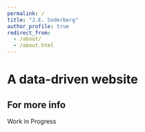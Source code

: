 ```yaml
---
permalink: /
title: "J.E. Soderberg"
author_profile: true
redirect_from: 
  - /about/
  - /about.html
---
```


A data-driven  website
======



For more info
------

Work in Progress 
